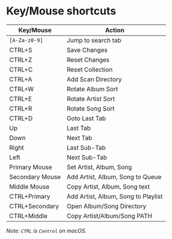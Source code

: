 # Key/Mouse shortcuts

|       Key/Mouse | Action                              |
|-----------------|-------------------------------------|
|   `[A-Za-z0-9]` | Jump to search tab                  |
|          CTRL+S | Save Changes                        |
|          CTRL+Z | Reset Changes                       |
|          CTRL+C | Reset Collection                    |
|          CTRL+A | Add Scan Directory                  |
|          CTRL+W | Rotate Album Sort                   |
|          CTRL+E | Rotate Artist Sort                  |
|          CTRL+R | Rotate Song Sort                    |
|          CTRL+D | Goto Last Tab                       |
|              Up | Last Tab                            |
|            Down | Next Tab                            |
|           Right | Last Sub-Tab                        |
|            Left | Next Sub-Tab                        |
|   Primary Mouse | Set Artist, Album, Song             |
| Secondary Mouse | Add Artist, Album, Song to Queue    |
|    Middle Mouse | Copy Artist, Album, Song text       |
|    CTRL+Primary | Add Artist, Album, Song to Playlist |
|  CTRL+Secondary | Open Album/Song Directory           |
|     CTRL+Middle | Copy Artist/Album/Song PATH         |

*Note: `CTRL` is `Control` on macOS.*
